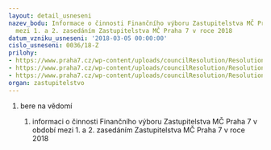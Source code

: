 ```yaml
---
layout: detail_usneseni
nazev_bodu: Informace o činnosti Finančního výboru Zastupitelstva MČ Praha 7 v období
  mezi 1. a 2. zasedáním Zastupitelstva MČ Praha 7 v roce 2018
datum_vzniku_usneseni: '2018-03-05 00:00:00'
cislo_usneseni: 0036/18-Z
prilohy:
- https://www.praha7.cz/wp-content/uploads/councilResolution/Resolutions/30590/export/Duvodcinnostunor2018~331379.docx
- https://www.praha7.cz/wp-content/uploads/councilResolution/Resolutions/30590/export/FVzapisunor20182622018final~331378.docx
- https://www.praha7.cz/wp-content/uploads/councilResolution/Resolutions/30590/export/export~332838.pdf
organ: zastupitelstvo
---
```

<ol id="urzList" class="urzList_view"><li id="" class="urzClass1"><span name="1">bere na vědomí</span><ol class="urzOlClass decimal "><li style="text-align: left;" id="" class="urzClass2"><span><p>informaci o činnosti Finančního výboru Zastupitelstva MČ Praha 7 v období mezi 1. a 2. zasedáním Zastupitelstva MČ Praha 7 v roce 2018</p></span></li></ol></li></ol>